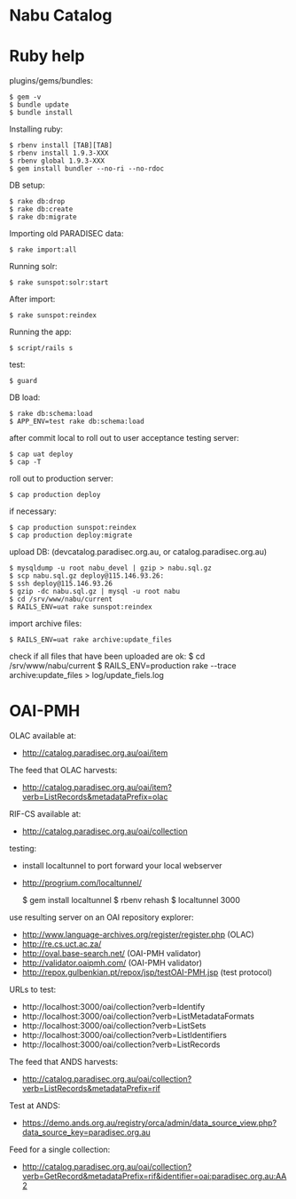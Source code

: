 Nabu Catalog
====


# Ruby help

plugins/gems/bundles:

    $ gem -v
    $ bundle update
    $ bundle install

Installing ruby:

    $ rbenv install [TAB][TAB]
    $ rbenv install 1.9.3-XXX
    $ rbenv global 1.9.3-XXX
    $ gem install bundler --no-ri --no-rdoc

DB setup:

    $ rake db:drop
    $ rake db:create
    $ rake db:migrate

Importing old PARADISEC data:

    $ rake import:all

Running solr:

    $ rake sunspot:solr:start

After import:

    $ rake sunspot:reindex

Running the app:

    $ script/rails s

test:

    $ guard

DB load:

    $ rake db:schema:load
    $ APP_ENV=test rake db:schema:load

after commit local to roll out to user acceptance testing server:

    $ cap uat deploy
    $ cap -T

roll out to production server:

    $ cap production deploy

if necessary:

    $ cap production sunspot:reindex
    $ cap production deploy:migrate

upload DB: (devcatalog.paradisec.org.au, or catalog.paradisec.org.au)

    $ mysqldump -u root nabu_devel | gzip > nabu.sql.gz
    $ scp nabu.sql.gz deploy@115.146.93.26:
    $ ssh deploy@115.146.93.26
    $ gzip -dc nabu.sql.gz | mysql -u root nabu
    $ cd /srv/www/nabu/current
    $ RAILS_ENV=uat rake sunspot:reindex

import archive files:

    $ RAILS_ENV=uat rake archive:update_files

check if all files that have been uploaded are ok:
    $ cd /srv/www/nabu/current
    $ RAILS_ENV=production rake --trace archive:update_files > log/update_fiels.log


# OAI-PMH

OLAC available at:
  * http://catalog.paradisec.org.au/oai/item

The feed that OLAC harvests:
  * http://catalog.paradisec.org.au/oai/item?verb=ListRecords&metadataPrefix=olac

RIF-CS available at:
  * http://catalog.paradisec.org.au/oai/collection

testing:
  * install localtunnel to port forward your local webserver
  * http://progrium.com/localtunnel/

    $ gem install localtunnel
    $ rbenv rehash
    $ localtunnel 3000

  use resulting server on an OAI repository explorer:
  * http://www.language-archives.org/register/register.php (OLAC)
  * http://re.cs.uct.ac.za/
  * http://oval.base-search.net/ (OAI-PMH validator)
  * http://validator.oaipmh.com/ (OAI-PMH validator)
  * http://repox.gulbenkian.pt/repox/jsp/testOAI-PMH.jsp (test protocol)

  URLs to test:
  * http://localhost:3000/oai/collection?verb=Identify
  * http://localhost:3000/oai/collection?verb=ListMetadataFormats
  * http://localhost:3000/oai/collection?verb=ListSets
  * http://localhost:3000/oai/collection?verb=ListIdentifiers
  * http://localhost:3000/oai/collection?verb=ListRecords

The feed that ANDS harvests:
  * http://catalog.paradisec.org.au/oai/collection?verb=ListRecords&metadataPrefix=rif

Test at ANDS:
  * https://demo.ands.org.au/registry/orca/admin/data_source_view.php?data_source_key=paradisec.org.au

Feed for a single collection:
  * http://catalog.paradisec.org.au/oai/collection?verb=GetRecord&metadataPrefix=rif&identifier=oai:paradisec.org.au:AA2
